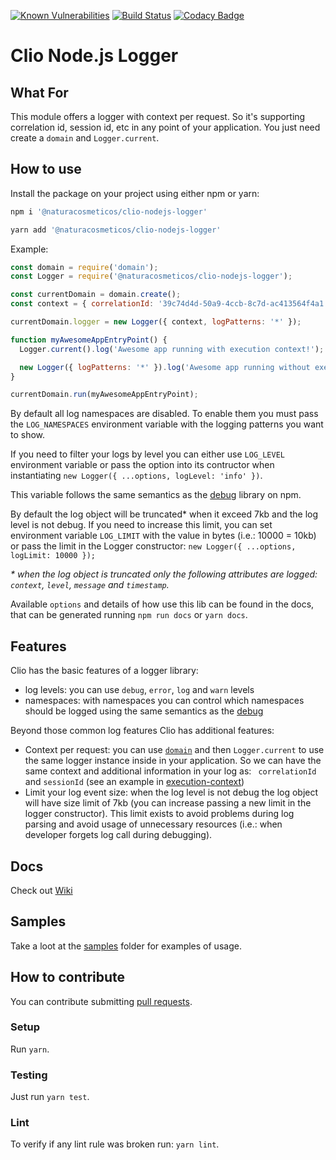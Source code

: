 [![Known Vulnerabilities](https://snyk.io/test/github/natura-cosmeticos/clio-nodejs-logger/badge.svg?targetFile=package.json)](https://snyk.io/test/github/natura-cosmeticos/clio-nodejs-logger?targetFile=package.json)
[![Build Status](https://travis-ci.org/natura-cosmeticos/clio-nodejs-logger.svg?branch=master)](https://travis-ci.org/natura-cosmeticos/clio-nodejs-logger)
[![Codacy Badge](https://api.codacy.com/project/badge/Grade/8426d68f7eac481c9f3ae07b8eb1805b)](https://www.codacy.com/app/handrus_1938/clio-nodejs-logger?utm_source=github.com&amp;utm_medium=referral&amp;utm_content=natura-cosmeticos/clio-nodejs-logger&amp;utm_campaign=Badge_Grade)


# Clio Node.js Logger

## What For

This module offers a logger with context per request. So it's supporting correlation id, session id, etc in any point of your application. You just need create a `domain` and `Logger.current`.

## How to use

Install the package on your project using either npm or yarn:

```bash
npm i '@naturacosmeticos/clio-nodejs-logger'

yarn add '@naturacosmeticos/clio-nodejs-logger'
```

Example:

```js
const domain = require('domain');
const Logger = require('@naturacosmeticos/clio-nodejs-logger');

const currentDomain = domain.create();
const context = { correlationId: '39c74d4d-50a9-4ccb-8c7d-ac413564f4a1' };

currentDomain.logger = new Logger({ context, logPatterns: '*' });

function myAwesomeAppEntryPoint() {
  Logger.current().log('Awesome app running with execution context!');

  new Logger({ logPatterns: '*' }).log('Awesome app running without execution context!');
}

currentDomain.run(myAwesomeAppEntryPoint);
```

By default all log namespaces are disabled. To enable them you must pass the
`LOG_NAMESPACES` environment variable with the logging patterns you want to show.

If you need to filter your logs by level you can either use `LOG_LEVEL` environment variable or pass the option into
its contructor when instantiating `new Logger({ ...options, logLevel: 'info' })`.

This variable follows the same semantics as the
[debug](http://npmjs.com/package/debug) library on npm.

By default the log object will be truncated* when it exceed 7kb and the log level is not debug. If you need to increase this limit, you can set environment variable `LOG_LIMIT` with the value in bytes (i.e.: 10000 = 10kb) or pass the limit in the Logger constructor: `new Logger({ ...options, logLimit: 10000 });`

_&ast; when the log object is truncated only the following attributes are logged: `context`, `level`, `message` and `timestamp`._

Available `options` and details of how use this lib can be found in the docs, that can be generated running `npm run docs` or `yarn docs`.

## Features

Clio has the basic features of a logger library:

  * log levels: you can use `debug`, `error`, `log` and `warn` levels
  * namespaces: with namespaces you can control which namespaces should be logged using the same semantics as the
[debug](http://npmjs.com/package/debug)

Beyond those common log features Clio has additional features:

  * Context per request: you can use [`domain`](https://nodejs.org/api/domain.html) and then `Logger.current` to use the same logger instance inside in your application. So we can have the same context and additional information in your log as: ` correlationId` and `sessionId` (see an example in [execution-context](https://github.com/natura-cosmeticos/clio-nodejs-logger/blob/master/samples/execution-context.js))
  * Limit your log event size: when the log level is not debug the log object will have size limit of 7kb (you can increase passing a new limit in the logger constructor). This limit exists to avoid problems during log parsing and avoid usage of unnecessary resources (i.e.: when developer forgets log call during debugging).

## Docs

Check out [Wiki](https://github.com/natura-cosmeticos/clio-nodejs-logger/wiki)

## Samples

Take a loot at the [samples](https://github.com/natura-cosmeticos/clio-nodejs-logger/tree/master/samples) folder for examples of usage.

## How to contribute

You can contribute submitting [pull requests](https://github.com/natura-cosmeticos/clio-nodejs-logger/pulls).

### Setup

Run `yarn`.

### Testing

Just run `yarn test`.


### Lint

To verify if any lint rule was broken run: `yarn lint`.
